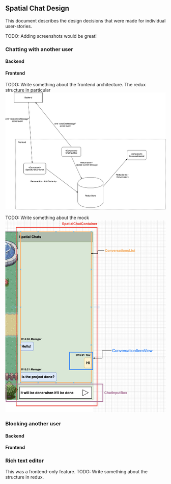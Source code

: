 ## Spatial Chat Design

This document describes the design decisions that were made for individual user-stories.

TODO: Adding screenshots would be great!

### Chatting with another user

#### Backend

#### Frontend

TODO: Write something about the frontend architecture. The redux structure in particular
![Frontend architecture](docs/frontend-conversations-diag.png)


TODO: Write something about the mock
![Frontend Mock](docs/frontend-chat-mockup.png)


### Blocking another user

#### Backend

#### Frontend



### Rich text editor

This was a frontend-only feature.
TODO: Write something about the structure in redux.

